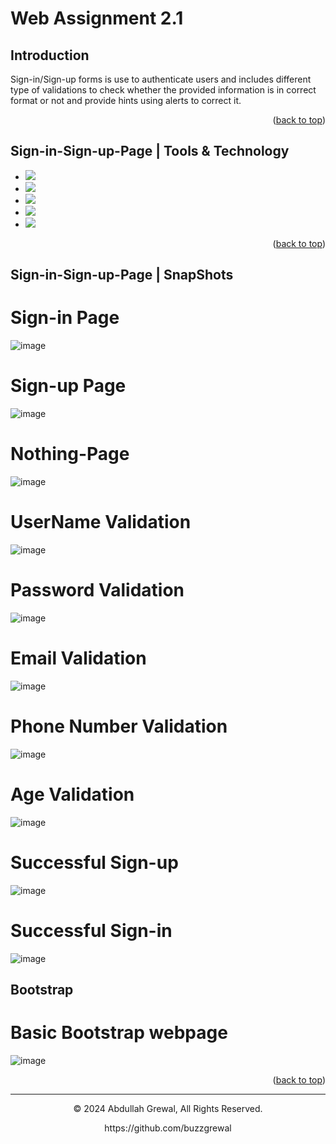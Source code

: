 # Web Assignment 2.1
<a name="readme-top"></a>
## Introduction

Sign-in/Sign-up forms is use to authenticate users and includes different type of
validations to check whether the provided information is in correct format or 
not and provide hints using alerts to correct it. 

<p align="right">(<a href="#readme-top">back to top</a>)</p>

## Sign-in-Sign-up-Page | Tools & Technology

* <img src="https://img.shields.io/badge/HTML5-E34F26?style=for-the-badge&logo=html5&logoColor=white" />
* <img src="https://img.shields.io/badge/CSS3-1572B6?style=for-the-badge&logo=css3&logoColor=white" />
* <img src="https://img.shields.io/badge/JavaScript-323330?style=for-the-badge&logo=javascript&logoColor=F7DF1E"/>
* <img src="https://img.shields.io/badge/Visual_Studio_Code-0078D4?style=for-the-badge&logo=visual%20studio%20code&logoColor=white" />
* <img src="https://img.shields.io/badge/Bootstrap-563D7C?style=for-the-badge&logo=bootstrap&logoColor=white" />

<p align="right">(<a href="#readme-top">back to top</a>)</p>


## Sign-in-Sign-up-Page | SnapShots

# Sign-in Page
![image](https://github.com/buzzgrewal/Web-Assignment-2.1/assets/99383571/7e87970e-16c0-4059-b7fb-659962b2b6ca)

# Sign-up Page
![image](https://github.com/SaadAthar04/Sign-in-Sign-up-Page/assets/136602373/16043cb2-2d09-4ad9-a31c-001d4ce5d2f8)
# Nothing-Page 
![image](https://github.com/buzzgrewal/Web-Assignment-2.1/assets/99383571/13669169-b105-4b98-991b-045333fb3c3a)

# UserName Validation
![image](https://github.com/buzzgrewal/Web-Assignment-2.1/assets/99383571/f62ba6a9-b19d-4e62-8c2a-83d7aec04f56)

# Password Validation
![image](https://github.com/buzzgrewal/Web-Assignment-2.1/assets/99383571/fdd7f881-ec47-4fa1-bf84-b2af26e75025)

# Email Validation
![image](https://github.com/buzzgrewal/Web-Assignment-2.1/assets/99383571/19a565f9-0842-4ce4-8157-49f0ae361234)

# Phone Number Validation
![image](https://github.com/buzzgrewal/Web-Assignment-2.1/assets/99383571/fdbb6091-5b89-4696-a401-0ce2bcf4b8b2)

# Age Validation
![image](https://github.com/buzzgrewal/Web-Assignment-2.1/assets/99383571/284ccab8-f89a-4113-9a0c-1021c8018708)

# Successful Sign-up
![image](https://github.com/buzzgrewal/Web-Assignment-2.1/assets/99383571/c8a6c822-5c30-416a-80e5-005a06980a2c)

# Successful Sign-in
![image](https://github.com/buzzgrewal/Web-Assignment-2.1/assets/99383571/33a34302-d6ea-48f5-b8a0-7079aa57eebd)

<a name="readme-top"></a>
## Bootstrap

# Basic Bootstrap webpage
![image](https://github.com/buzzgrewal/Web-Assignment-2.1/assets/99383571/2294955b-0492-4057-8150-84f499852f28)



<p align="right">(<a href="#readme-top">back to top</a>)</p>

---
<p align="center"> © 2024 Abdullah Grewal, All Rights Reserved. </p>
<p align="center">
https://github.com/buzzgrewal
</p>
